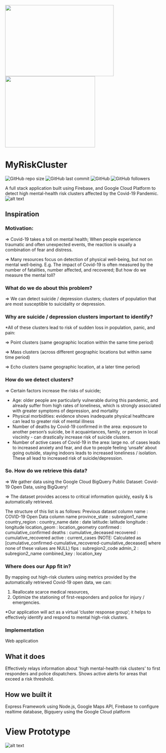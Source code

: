 <a href="url"><img src="https://github.com/tashakim/my-risk-cluster/blob/master/views/images/Original_crop_easyy.png" align="left" height="230" width="350" ></a>
<a href="url"><img src="https://github.com/tashakim/my-risk-cluster/blob/master/views/images/Dark_mode.png" align="center" height="230" width="290" ></a>


# MyRiskCluster
![GitHub repo size](https://img.shields.io/github/repo-size/tashakim/MyRiskCluster)
![GitHub last commit](https://img.shields.io/github/last-commit/tashakim/MyRiskCluster)
![GitHub](https://img.shields.io/github/license/tashakim/MyRiskCluster)
![GitHub followers](https://img.shields.io/github/followers/tashakim?label=Followers&style=social)


A full stack application built using Firebase, and Google Cloud Platform to detect high mental-health risk clusters affected by the Covid-19 Pandemic.
![alt text](https://github.com/tashakim/my-risk-cluster/blob/master/views/images/preview.png?raw=true)


## Inspiration

### Motivation: 
=> Covid-19 takes a toll on mental health; When people experience traumatic and often unexpected events, the reaction is usually a combination of fear and distress.

=> Many resources focus on detection of physical well-being, but not on mental well-being. E.g. The impact of Covid-19 is often measured by the number of fatalities, number affected, and recovered; But how do we measure the mental toll?


### What do we do about this problem?
=> We can detect suicide / depression clusters; clusters of population that are most susceptible to suicidality or depression.


### Why are suicide / depression clusters important to identify?
*All of these clusters lead to risk of sudden loss in population, panic, and pain:

=> Point clusters (same geographic location within the same time period)

=> Mass clusters (across different geographic locations but within same time period)

=> Echo clusters (same geographic location, at a later time period)



### How do we detect clusters?
=> Certain factors increase the risks of suicide;

- Age: older people are particularly vulnerable during this pandemic, and already suffer from high rates of loneliness, which is strongly associated with greater symptoms of depression, and mortality
- Physical morbidities: evidence shows inadequate physical healthcare can lead to greater risk of mental illness
- Number of deaths by Covid-19 confirmed in the area: exposure to another person’s suicide, be it acquaintances, family, or person in local viscinity - can drastically increase risk of suicide clusters.
- Number of active cases of Covid-19 in the area: large no. of cases leads to increased anxiety and fear, and due to people feeling ‘unsafe’ about going outside, staying indoors leads to increased loneliness / isolation. These all lead to increased risk of suicide/depression.

### So. How do we retrieve this data?
=> We gather data using the Google Cloud BigQuery Public Dataset: Covid-19 Open Data, using BigQuery!

=> The dataset provides access to critical information quickly, easily & is automatically retrieved.

The structure of this list is as follows:
Previous dataset column name : COVID-19 Open Data column name
province_state : subregion1_name
country_region : country_name
date : date
latitude: latitude
longitude : longitude
location_geom : location_geometry
confirmed : cumulative_confirmed
deaths : cumulative_deceased
recovered : cumulative_recovered
active : current_cases (NOTE: Calculated as [cumulative_confirmed-cumulative_recovered-cumulative_deceased] where none of these values are NULL)
fips : subregion2_code
admin_2 : subregion2_name
combined_key : location_key

### Where does our App fit in?
By mapping out high-risk clusters using metrics provided by the automatically retrieved Covid-19 open data, we can:
1. Reallocate scarce medical resources,
2. Optimize the stationing of first-responders and police for injury / emergencies.

*Our application will act as a virtual ‘cluster response group’; it helps to effectively identify and respond to mental high-risk clusters.

### Implementation
Web application 


## What it does
Effectively relays information about 'high mental-health risk clusters' to first responders and police dispatchers.
Shows active alerts for areas that exceed a risk threshold.

## How we built it
Express Framework using Node.js, Google Maps API, Firebase to configure realtime database, Bigquery using the Google Cloud platform

# View Prototype 
![alt text](https://github.com/tashakim/my-risk-cluster/blob/master/views/images/prototype.png?raw=true)

